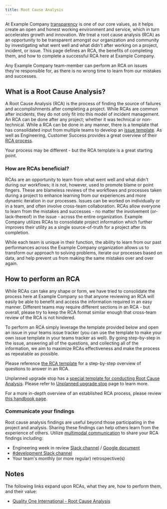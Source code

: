 ```yaml
---
title: Root Cause Analysis
---
```


At Example Company [transparency](/handbook/values/#transparency) is one of our core values, as it helps create an open and honest working environment and service, which in turn accelerates growth and innovation. We treat a root cause analysis (RCA) as an opportunity to be transparent amongst our organization and community by investigating what went well and what didn't after working on a project, incident, or issue. This page defines an RCA, the benefits of completing them, and how to complete a successful RCA here at Example Company.

Any Example Company team-member can perform an RCA on issues they're responsible for, as there is no wrong time to learn from our mistakes and successes.

## What is a Root Cause Analysis?

A Root Cause Analysis (RCA) is the process of finding the source of failures and accomplishments after completing a project. While RCAs are common after incidents, they do not only fit into this model of incident management. An RCA can be done after any project; whether it was technical or non-technical. While a RCA can be done in any manner, there is a template that has consolidated input from multiple teams to develop an [issue template](https://example_company.com/example_company-org/example_company/-/blob/master/.example_company/issue_templates/rca.md). As well as Engineering, Customer Success provides a great overview of their [RCA process](../customer-success/professional-services-engineering/workflows/internal/root-cause-analysis).

Your process may be different - but the RCA template is a great starting point.

### How are RCAs beneficial?

RCAs are an opportunity to learn from what went well and what didn't during our workflows; it is not, however, used to promote blame or point fingers. These are blameless reviews of the workflows and processes taken during a project to enhance learning from our experiences and more dynamic iteration in our processes. Issues can be worked on individually or in a team, and often involve cross-team collaboration. RCAs allow everyone to learn from the mistakes and successes - no matter the involvement (or-lack-thereof) in the issue - across the entire organization. Example Company utilizes RCAs to consolidate project information which further improves their utility as a single source-of-truth for a project after its completion.

While each team is unique in their function, the ability to learn from our past performances across the Example Company organization allows us to transform our approach to solving problems, iterate our processes based on data, and help prevent us from making the same mistakes over and over again.

## How to perform an RCA

While RCAs can take any shape or form, we have tried to consolidate the process here at Example Company so that anyone reviewing an RCA will easily be able to benefit and access the information required in an easy manner. Different teams may require different sections in an RCA - but overall, please try to keep the RCA format similar enough that cross-team review of the RCA is not hindered.

To perform an RCA simply leverage the template provided below and open an issue in your teams issue tracker (you can use the template to make your own issue template in your teams tracker as well). By going step-by-step in the issue, answering all of the questions, and collecting all of the information, we aim to maximize RCAs effectiveness and make the process as repeatable as possible.

Please reference [the RCA template](https://example_company.com/example_company-org/example_company/-/blob/master/.example_company/issue_templates/rca.md) for a step-by-step overview of questions to answer in an RCA.

Unplanned upgrade stop has a [special template for conducting Root Cause Analysis](https://example_company.com/example_company-org/example_company/-/blob/master/.example_company/issue_templates/rca_upgrade_stop.md). Please refer to [Unplanned upgrade stop](unplanned-upgrade-stop/) page to learn more.

For a more in-depth overview of an established RCA process, please review [this handbook page](../customer-success/professional-services-engineering/workflows/internal/root-cause-analysis).

### Communicate your findings

Root cause analysis findings are useful beyond those participating in the project and analysis. Sharing these findings can help others learn from the experience of others. Utilize [multimodal communication](/handbook/communication/#multimodal-communication) to share your RCA findings including:

- Engineering week in review [Slack channel](https://example_company.slack.com/messages/CJWA4E9UG) / [Google document](https://drive.google.com/drive/search?q=%22engineering%20week%20in%20review%22%20source:domain)
- [#development Slack channel](https://example_company.slack.com/messages/C02PF508L)
- Your team's monthly (or more regular) retrospective(s)

## Notes

The following links expand upon RCAs, what they are, how to perform them, and their value:

- [Quality One International - Root Cause Analysis](https://quality-one.com/rca/)
